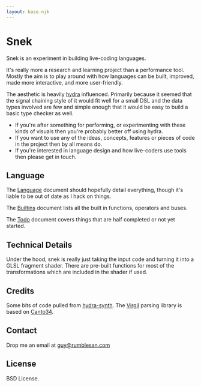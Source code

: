 ```yaml
---
layout: base.njk
---
```


# Snek

Snek is an experiment in building live-coding languages.

It's really more a research and learning project than a performance tool. Mostly the aim is to play around with how languages can be built, improved, made more interactive, and more user-friendly.

The aesthetic is heavily [hydra](https://hydra-editor.glitch.me/) influenced. Primarily because it seemed that the signal chaining style of it would fit well for a small DSL and the data types involved are few and simple enough that it would be easy to build a basic type checker as well.

- If you're after something for performing, or experimenting with these kinds of visuals then you're probably better off using hydra.
- If you want to use any of the ideas, concepts, features or pieces of code in the project then by all means do.
- If you're interested in language design and how live-coders use tools then please get in touch.

## Language

The [Language](/site/language) document should hopefully detail everything, though it's liable to be out of date as I hack on things.

The [Builtins](/site/builtins) document lists all the built in functions, operators and buses.

The [Todo](/site/todo) document covers things that are half completed or not yet started.

## Technical Details

Under the hood, snek is really just taking the input code and turning it into a GLSL fragment shader. There are pre-built functions for most of the transformations which are included in the shader if used.

## Credits

Some bits of code pulled from [hydra-synth](https://github.com/ojack/hydra-synth).
The [Virgil](https://github.com/rumblesan/virgil) parsing library is based on [Canto34](https://github.com/stevecooperorg/canto34).

## Contact

Drop me an email at guy@rumblesan.com

## License

BSD License.
